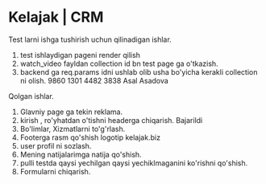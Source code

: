 

# Kelajak | CRM


<!-- # User model
```
name
surname
phone
email
password
image
status [active, noactive]
role [admin, moderator, user]
uid
date

```





<!-- # Course model
```
title
description
image
price
author_name
rating
moreSeenCourse: 0
date

``` -->






<!-- 
# Section model
```
name
course_ID (get from Course model)
date

``` -->




<!-- # Video model
```
title
description
video_time 
video
tag
rating
counter
course_ID (get from Course model)
section_ID (get from Section model)
date.
``` --> 




<!-- # Pdf model
```
title
description
pdf
course_ID (get from Course model)
section_ID (get from Section model)
date
``` -->



<!-- 
# Test_Collection model
```
collection_name
section_ID (get from Section model)
``` -->






<!-- # Test model
```
question
answers: [{
    answer
    type [0,1]
}]
course_ID (get from Course model)
section_ID (get from Section model)
collection_ID (get from Test_Collection model)
date
``` -->





<!-- # Result model
```
result
totalQuestion
user_ID (get from User model)
course_ID (get from Course model)
section_ID (get from Section model)
collection_ID (get from Test_Collection model)
date

``` -->



<!-- # Help model
```
question
answer
date
``` -->



<!-- # Advertisement model (Reklama)
```
image
date
``` -->



<!-- # Team model (Info)
```
name
image
practice_time
position
date
``` -->



<!-- # Contact model (User kurs olish uchun adminga dostub beradi)
```
course_ID (get from Course model)
username
phone
message
date
``` -->



<!-- # My Subject model (Admin kelgan dostup uchun userni qaysidir fanga qoshadi)
```
user_ID (get from User model)
course_ID (get from Course model)
date
``` -->



<!-- # News model
```
title
description
image
counter
tags
date

``` -->

Test larni ishga tushirish uchun qilinadigan ishlar.

1. test ishlaydigan pageni render qilish
2. watch_video fayldan collection id bn test page ga o'tkazish.
3. backend ga req.params idni ushlab olib usha bo'yicha kerakli collection ni olish.
9860 1301 4482 3838
Asal Asadova







Qolgan ishlar.


1. Glavniy page ga tekin reklama.
2. kirish , ro'yhatdan o'tishni headerga chiqarish. Bajarildi
3. Bo'limlar, Xizmatlarni to'g'rlash.
4. Footerga rasm qo'shish logotip kelajak.biz
5. user profil ni sozlash.
6. Mening natijalarimga natija qo'shish.
7. pulli testda qaysi yechilgan qaysi yechiklmaganini ko'rishni qo'shish.
8. Formularni chiqarish.

